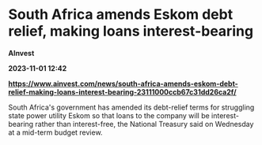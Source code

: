 # South Africa amends Eskom debt relief, making loans interest-bearing
**AInvest**

**2023-11-01 12:42**

**https://www.ainvest.com/news/south-africa-amends-eskom-debt-relief-making-loans-interest-bearing-23111000ccb67c31dd26ca2f/**

South Africa's government has amended its debt-relief terms for struggling state power utility Eskom so that loans to the company will be interest-bearing rather than interest-free, the National Treasury said on Wednesday at a mid-term budget review.